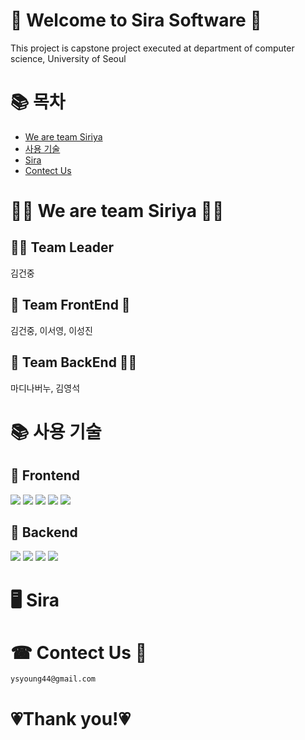 # 👋 Welcome to Sira Software 👋

This project is capstone project executed at department of computer science, University of Seoul

# 📚 목차
* [We are team Siriya](#-We-are-team-Siriya)
* [사용 기술](#-사용-기술)
* [Sira](#-Sira)
* [Contect Us](#-Contect-Us)

# 🤷‍♀️ We are team Siriya 🤷‍♂️

## 🏋🏽 Team Leader
김건중

## 🧌 Team FrontEnd 🧌
김건중, 이서영, 이성진

## 🦹 Team BackEnd 🦹‍♀️
마디나버누, 김영석

# 📚 사용 기술

## 🥕 Frontend
<div>
    <img src="https://img.shields.io/badge/react-61DAFB?style=for-the-badge&logo=react&logoColor=black">
    <img src="https://img.shields.io/badge/styledcomponents-DB7093?style=for-the-badge&logo=styledcomponents&logoColor=white">
    <img src="https://img.shields.io/badge/redux-764ABC?style=for-the-badge&logo=redux&logoColor=white">
    <img src="https://img.shields.io/badge/reduxsaga-999999?style=for-the-badge&logo=reduxsaga&logoColor=white">
    <img src="https://img.shields.io/badge/javascript-F7DF1E?style=for-the-badge&logo=javascript&logoColor=black">
</div>

## 📌 Backend
<div>
    <img src="https://img.shields.io/badge/django-092E20?style=for-the-badge&logo=django&logoColor=white">
    <img src="https://img.shields.io/badge/mysql-4479A1?style=for-the-badge&logo=mysql&logoColor=white">
    <img src="https://img.shields.io/badge/amazonaws-232F3E?style=for-the-badge&logo=amazonaws&logoColor=white">
    <img src="https://img.shields.io/badge/python-3776AB?style=for-the-badge&logo=python&logoColor=white">
</div>

# 🖥️ Sira


# ☎ Contect Us 📧
    ysyoung44@gmail.com


# 💗Thank you!💗
